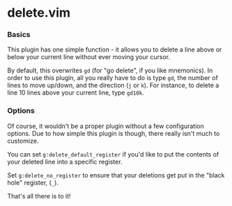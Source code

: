 # delete.vim

### Basics
This plugin has one simple function - it allows you to delete a line above or
below your current line without ever moving your cursor.

By default, this overwrites `gd` (for "go delete", if you like mnemonics). In
order to use this plugin, all you really have to do is type `gd`, the number of
lines to move up/down, and the direction (`j` or `k`). For instance, to delete a
line 10 lines above your current line, type `gd10k`. 

### Options
Of course, it wouldn't be a proper plugin without a few configuration options.
Due to how simple this plugin is though, there really isn't much to customize.

You can set `g:delete_default_register` if you'd like to put the contents of
your deleted line into a specific register.

Set `g:delete_no_register` to ensure that your deletions get put in the "black
hole" register, (`_`).

That's all there is to it!
